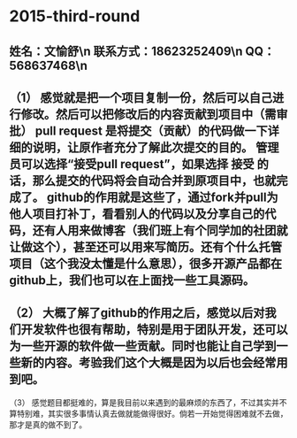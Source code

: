 # 2015-third-round
姓名：文愉舒\n
联系方式：18623252409\n
QQ：568637468\n
---------------------------------------
（1）
感觉就是把一个项目复制一份，然后可以自己进行修改。然后可以把修改后的内容贡献到项目中（需审批）
pull request 是将提交（贡献）的代码做一下详细的说明，让原作者充分了解此次提交的目的。
管理员可以选择“接受pull request”，如果选择 接受 的话，那么提交的代码将会自动合并到原项目中，也就完成了。
github的作用就是这些了，通过fork并pull为他人项目打补丁，看看别人的代码以及分享自己的代码，还有人用来做博客（我们班上有个同学加的社团就让做这个），甚至还可以用来写简历。还有个什么托管项目（这个我没太懂是什么意思），很多开源产品都在github上，我们也可以在上面找一些工具源码。
---------------------------------------
（2）
大概了解了github的作用之后，感觉以后对我们开发软件也很有帮助，特别是用于团队开发，还可以为一些开源的软件做一些贡献。同时也能让自己学到一些新的内容。考验我们这个大概是因为以后也会经常用到吧。
---------------------------------------
（3）
感觉题目都挺难的，算是我目前以来遇到的最麻烦的东西了，不过其实并不算特别难，其实很多事情认真去做就能做得很好。倘若一开始觉得困难就不去做，那才是真的做不到了。
